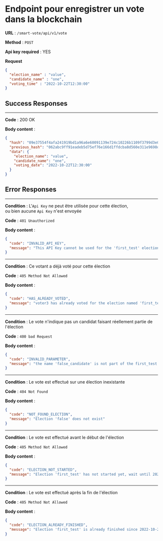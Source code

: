 # Endpoint pour enregistrer un vote dans la blockchain

**URL** : `/smart-vote/api/v1/vote`

**Method** : `POST`

**Api key required** : YES

**Request**
```json
{
  "election_name" : "value",
  "candidate_name" : "one",
  "voting_time" : "2022-10-22T12:30:00"
}
```

## Success Responses

---

**Code** : 200 OK

**Body content** :
```json
{
  "hash": "09e37554f4afa241919bd1a96a6e60091139e724c10226b1109f3799d3e06d1225b3ac034af15813a467de61806ee399a180d9af53a796e0f1c0e575f274883c",
  "previous_hash": "062abc9ff91eadeb5d75ef76e166d1ffdcba8d560e311e9698d86838d487f18e5f0fc6d386dc504c96f4ab87ccc7acad16a8b0957cfe52bbfa1ab6c6f4db6ebc",
  "data": {
    "election_name": "value",
    "candidate_name": "one",
    "voting_date": "2022-10-22T12:30:00"
  }
}
```



## Error Responses

---

**Condition** : L'`Api Key` ne peut être utilisée pour cette élection,<br>
ou bien aucune `Api Key` n'est envoyée

**Code** : `401 Unauthorized`

**Body content** : 
```json
{
  "code": "INVALID_API_KEY",
  "message": "This API Key cannot be used for the 'first_test' election. Any attempt at fraud will be fought back !"
}
```

---

**Condition** : Ce votant a déjà voté pour cette élection

**Code** : `405 Method Not Allowed`

**Body content** :
```json
{
  "code": "HAS_ALREADY_VOTED",
  "message": "voter3 has already voted for the election named 'first_test'"
}
```

---

**Condition** : Le vote n'indique pas un candidat faisant réellement partie de l'élection

**Code** : `400 bad Request`

**Body content** :
```json
{
  "code": "INVALID_PARAMETER",
  "message": "the name 'false_candidate' is not part of the first_test's candidates"
}
```

---

**Condition** : Le vote est effectué sur une élection inexistante

**Code** : `404 Not Found`

**Body content** :
```json
{
  "code": "NOT_FOUND_ELECTION",
  "message": "Election 'false' does not exist"
}
```

---

**Condition** : Le vote est effectué avant le début de l'élection

**Code** : `405 Method Not Allowed`

**Body content** :
```json
{
  "code": "ELECTION_NOT_STARTED",
  "message": "Election 'first_test' has not started yet, wait until 2022-10-24T08:30"
}
```

---

**Condition** : Le vote est effectué après la fin de l'élection

**Code** : `405 Method Not Allowed`

**Body content** :
```json
{
  "code": "ELECTION_ALREADY_FINISHED",
  "message": "Election 'first_test' is already finished since 2022-10-24T17:16"
}
```
